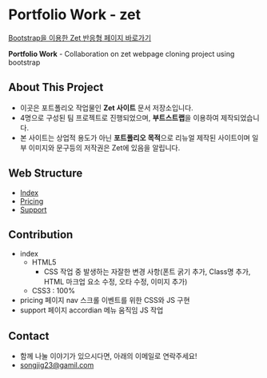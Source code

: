 # Portfolio Work - zet
[Bootstrap을 이용한 Zet 반응형 페이지 바로가기](https://sinbhs.github.io/zet)

**Portfolio Work** - Collaboration on zet webpage cloning project using bootstrap

## About This Project
- 이곳은 포트폴리오 작업물인 **Zet 사이트** 문서 저장소입니다.
- 4명으로 구성된 팀 프로젝트로 진행되었으며, **부트스트랩**을 이용하여 제작되었습니다.
- 본 사이트는 상업적 용도가 아닌 **포트폴리오 목적**으로 리뉴얼 제작된 사이트이며 일부 이미지와 문구등의 저작권은 Zet에 있음을 알립니다.

## Web Structure
- [Index](https://sinbhs.github.io/zet/)
- [Pricing](https://sinbhs.github.io/zet/pricing.html)
- [Support](https://sinbhs.github.io/zet/support.html)

## Contribution
- index
    - HTML5
        - CSS 작업 중 발생하는 자잘한 변경 사항(폰트 굵기 추가, Class명 추가, HTML 마크업 요소 수정, 오타 수정, 이미지 추가)
    - CSS3 : 100%
- pricing 페이지 nav 스크롤 이벤트를 위한 CSS와 JS 구현
- support 페이지 accordian 메뉴 움직임 JS 작업

## Contact
- 함께 나눌 이야기가 있으시다면, 아래의 이메일로 연락주세요!
- songjig23@gamil.com
